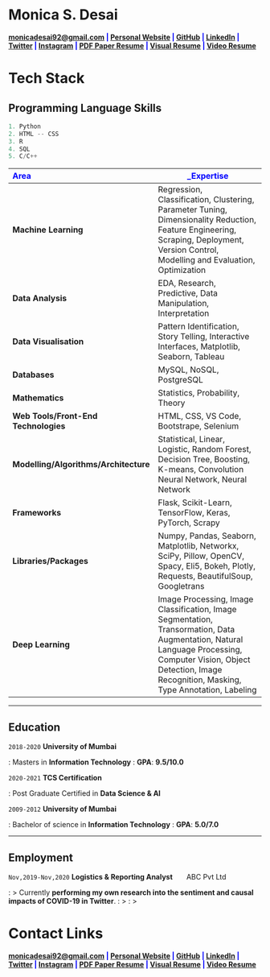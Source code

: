 # Monica S. Desai

<span style="color:blue">**<a href="mailto:monicadesai92@gmail.com">monicadesai92@gmail.com</a>
|
<a href="https://monicadesai-tech.github.io/" target="_blank">Personal Website</a>
|
<a href="https://github.com/monicadesAI-tech" target="_blank">GitHub</a>
|
<a href="https://linkedin.com/in/md92" target="_blank">LinkedIn</a>
|
<a href="https://twitter.com/MonicaDesai92" target="_blank">Twitter</a>
|
<a href="" target="_blank">Instagram</a>
|
<a href="" target="_blank">PDF Paper Resume</a>
|
<a href="" target="_blank">Visual Resume</a>
|
<a href="" target="_blank">Video Resume</a>**</span>

# Tech Stack
## **Programming Language Skills**

```python
1. Python
2. HTML -- CSS
3. R
4. SQL
5. C/C++
```

| <span style="color:blue">**Area**</span> | <span style="color:blue">**_Expertise**</span></span></span></span></span></span></span></span>|
| :----------------------------------------- | ---------------------------------------------------------------------------------------------|
| **Machine Learning**                       |             Regression, Classification, Clustering, Parameter Tuning, Dimensionality Reduction, Feature Engineering, Scraping, Deployment, Version Control, Modelling and Evaluation, Optimization |                                                                            
| **Data Analysis**                          |             EDA, Research, Predictive, Data Manipulation, Interpretation                     |
| **Data Visualisation**                     |             Pattern Identification, Story Telling, Interactive Interfaces, Matplotlib, Seaborn, Tableau |                               
| **Databases**                              |             MySQL, NoSQL, PostgreSQL                                                          |
| **Mathematics**                            |             Statistics, Probability, Theory                                                   |
| **Web Tools/Front-End Technologies**       |             HTML, CSS, VS Code, Bootstrape, Selenium                                          |
| **Modelling/Algorithms/Architecture**      |             Statistical, Linear, Logistic, Random Forest, Decision Tree, Boosting, K-means, Convolution Neural Network, Neural Network  |                                                                                                                                                                                                                   
| **Frameworks**                             |             Flask, Scikit-Learn, TensorFlow, Keras, PyTorch, Scrapy |
| **Libraries/Packages**                     |             Numpy, Pandas, Seaborn, Matplotlib, Networkx, SciPy, Pillow, OpenCV, Spacy, Eli5, Bokeh, Plotly,  Requests, BeautifulSoup, Googletrans |                                         
| **Deep Learning**                         |             Image Processing, Image Classification, Image Segmentation, Transormation, Data  Augmentation, Natural Language Processing, Computer Vision,  Object Detection, Image Recognition, Masking, Type Annotation, Labeling  |
                                                                     
                                                           
                                                           




---

## **Education**

`2018-2020` **University of Mumbai**

: Masters in **Information Technology**
: **GPA**: **9.5/10.0**

`2020-2021` **TCS Certification**

: Post Graduate Certified in **Data Science & AI**

`2009-2012` **University of Mumbai**

: Bachelor of science in **Information Technology**
: **GPA**: **5.0/7.0**





---

## **Employment**

`Nov,2019-Nov,2020` **Logistics & Reporting Analyst**
&nbsp; &nbsp; &nbsp; ABC Pvt Ltd

: > Currently **performing my own research into the sentiment and causal impacts of COVID-19 in Twitter**.
: > 
: > 





# **Contact Links**

<span style="color:blue">**<a href="mailto:monicadesai92@gmail.com">monicadesai92@gmail.com</a>
|
<a href="https://monicadesai-tech.github.io/" target="_blank">Personal Website</a>
|
<a href="https://github.com/monicadesAI-tech" target="_blank">GitHub</a>
|
<a href="https://linkedin.com/in/md92" target="_blank">LinkedIn</a>
|
<a href="https://twitter.com/MonicaDesai92" target="_blank">Twitter</a>
|
<a href="" target="_blank">Instagram</a>
|
<a href="" target="_blank">PDF Paper Resume</a>
|
<a href="" target="_blank">Visual Resume</a>
|
<a href="" target="_blank">Video Resume</a>**</span>



